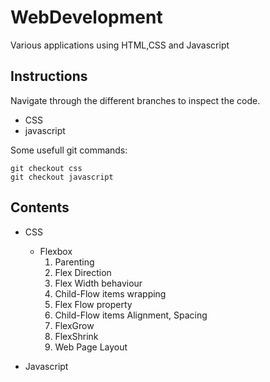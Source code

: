 # WebDevelopment
Various applications using HTML,CSS and Javascript

## Instructions

<p>Navigate through the different branches to
inspect the code.</p>
<ul>
  <li>CSS</li>
  <li>javascript</li>
</ul>

Some usefull git commands:
```
git checkout css
git checkout javascript
```

## Contents

- CSS
  - Flexbox
    1. Parenting
    2. Flex Direction
    3. Flex Width behaviour
    4. Child-Flow items wrapping
    5. Flex Flow property
    6. Child-Flow items Alignment, Spacing
    7. FlexGrow
    8. FlexShrink
    9. Web Page Layout

- Javascript
